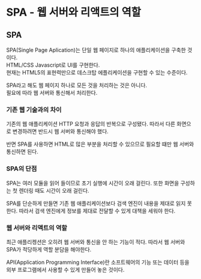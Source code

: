 # SPA - 웹 서버와 리액트의 역할

## SPA

SPA(Single Page Aplication)는 단일 웹 페이지로 하나의 애플리케이션을 구축한 것이다.  
HTML/CSS Javascript로 UI를 구현한다.  
현재는 HTML5의 표현력만으로 데스크탑 에플리케이션을 구현할 수 있는 수준이다.

SPA라고 해도 웹 페이지 하나로 모든 것을 처리하는 것은 아니다.  
필요에 따라 웹 서버와 통신해서 처리한다.

### 기존 웹 기술과의 차이

기존의 웹 애플리케이션 HTTP 요청과 응답의 반복으로 구성됐다. 따라서 다른 화면으로 변경하려면 반드시 웹 서버와 통신해야 했다.

반면 SPA를 사용하면 HTML로 많은 부분을 처리할 수 있으므로 필요할 떄만 웹 서버와 통신하면 된다.

### SPA의 단점

SPA는 여러 모듈을 읽어 들이므로 초기 실행에 시간이 오래 걸린다. 또한 화면을 구성하는 첫 렌더링 때도 시간이 오래 걸린다.

SPA를 단순하게 만들면 기존 웹 애플리케이션보다 검색 엔진이 내용을 제대로 읽지 못한다. 따라서 검색 엔진에게 정보를 제대로 전달할 수 있게 대책을 세워야 한다.

### 웹 서버와 리액트의 역할

최근 애플리켕션은 오히려 웹 서버와 통신을 안 하는 기능이 적다. 따라서 웹 서버와 SPA가 적당하게 역할 분담을 해야한다.

API(Application Programming Interface)란 소프트웨어의 기능 또는 데이터 등을 외부 프로그램에서 사용할 수 있게 만들어 놓은 것이다.
